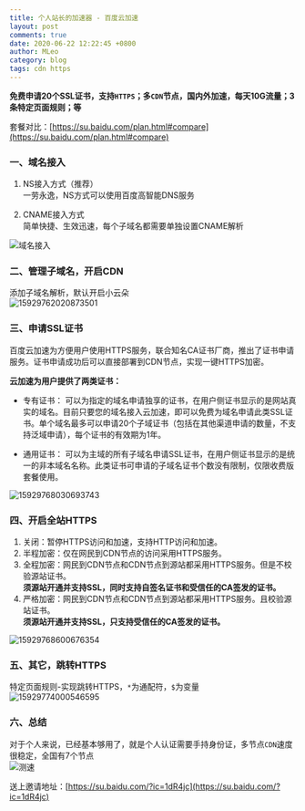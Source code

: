 ```yaml
---
title: 个人站长的加速器 - 百度云加速
layout: post
comments: true
date: 2020-06-22 12:22:45 +0800
author: MLeo
category: blog
tags: cdn https
---
```


**免费申请20个SSL证书，支持`HTTPS`；多`CDN`节点，国内外加速，每天10G流量；3条特定页面规则；等**

套餐对比：[https://su.baidu.com/plan.html#compare](https://su.baidu.com/plan.html#compare)

### 一、域名接入
1. NS接入方式（推荐）  
一劳永逸，NS方式可以使用百度高智能DNS服务  

2. CNAME接入方式  
简单快捷、生效迅速，每个子域名都需要单独设置CNAME解析  

![域名接入](https://images.ichochy.com/%E5%9F%9F%E5%90%8D%E6%8E%A5%E5%85%A5.png)

### 二、管理子域名，开启CDN
添加子域名解析，默认开启小云朵  
![15929762020873501](https://images.ichochy.com/15929762020873501.png)

### 三、申请SSL证书
百度云加速为方便用户使用HTTPS服务，联合知名CA证书厂商，推出了证书申请服务。证书申请成功后可以直接部署到CDN节点，实现一键HTTPS加密。

**云加速为用户提供了两类证书：**
- 专有证书： 可以为指定的域名申请独享的证书，在用户侧证书显示的是网站真实的域名。目前只要您的域名接入云加速，即可以免费为域名申请此类SSL证书。单个域名最多可以申请20个子域证书（包括在其他渠道申请的数量，不支持泛域申请），每个证书的有效期为1年。

- 通用证书： 可以为主域的所有子域名申请SSL证书，在用户侧证书显示的是统一的非本域名名称。此类证书可申请的子域名证书个数没有限制，仅限收费版套餐使用。

![15929768030693743](https://images.ichochy.com/15929768030693743.png)

### 四、开启全站HTTPS
1. 关闭：暂停HTTPS访问和加速，支持HTTP访问和加速。
2. 半程加密：仅在网民到CDN节点的访问采用HTTPS服务。
3. 全程加密：网民到CDN节点和CDN节点到源站都采用HTTPS服务。但是不校验源站证书。  
    **须源站开通并支持SSL，同时支持自签名证书和受信任的CA签发的证书。**
4. 严格加密：网民到CDN节点和CDN节点到源站都采用HTTPS服务。且校验源站证书。  
    **须源站开通并支持SSL，只支持受信任的CA签发的证书。**

![15929768600676354](https://images.ichochy.com/15929768600676354.png)

### 五、其它，跳转HTTPS
特定页面规则-实现跳转HTTPS，`*`为通配符，`$`为变量   
![15929774000546595](https://images.ichochy.com/15929774000546595.png)

### 六、总结
对于个人来说，已经基本够用了，就是个人认证需要手持身份证，多节点`CDN`速度很稳定，全国有7个节点  
![测速](https://images.ichochy.com/%E6%B5%8B%E9%80%9F.png)

送上邀请地址：[https://su.baidu.com/?ic=1dR4jc](https://su.baidu.com/?ic=1dR4jc)


